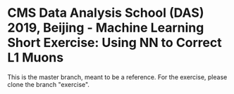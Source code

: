 # CMS Data Analysis School (DAS) 2019, Beijing - Machine Learning Short Exercise: Using NN to Correct L1 Muons

This is the master branch, meant to be a reference. For the exercise, please clone the branch "exercise".
